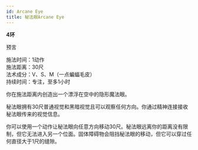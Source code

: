 ```yaml
---
id: Arcane Eye
title: 秘法眼Arcane Eye
---
```


**4环**

预言

施法时间：1动作  
施法距离：30尺  
法术成分：V、S、M（一点蝙蝠毛皮）  
持续时间：专注，至多1小时  


你在施法距离内创造出一个漂浮在空中的隐形魔法眼。


秘法眼拥有30尺普通视觉和黑暗视觉且可以观察任何方向。你通过精神连接接收秘法眼传来的视觉信息。


你可以使用一个动作让秘法眼向任意方向移动30尺。秘法眼远离你的距离没有限制，但它无法进入另一个位面。固体障碍物会阻挡秘法眼的移动，但它可以穿过任何直径大于1尺的缝隙。
